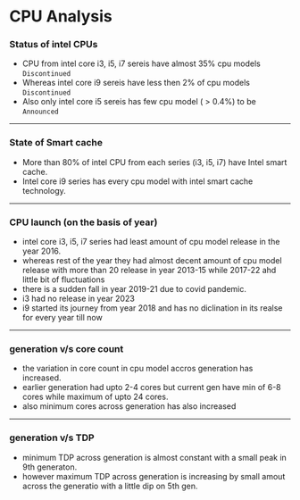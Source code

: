 # CPU Analysis


### Status of intel CPUs

* CPU from intel core i3, i5, i7 sereis have almost 35% cpu models `Discontinued`
* Whereas intel core i9 sereis have less then 2% of cpu models `Discontinued`
* Also only intel core i5 sereis has few cpu model ( > 0.4%) to be `Announced`

----
### State of  Smart cache

* More than 80% of intel CPU from each series (i3, i5, i7) have Intel smart cache.
* Intel core i9 series has every cpu model with intel smart cache technology.

----
### CPU launch (on the basis of year)

* intel core i3, i5, i7 series had least amount of cpu model release in the year 2016.
* whereas rest of the year they had almost decent amount of cpu model release with  more than 20 release in year 2013-15 while 2017-22 ahd little bit of fluctuations
* there is a sudden fall in year 2019-21 due to covid pandemic.
* i3 had no release in year 2023
* i9 started its journey from year 2018 and has no diclination in its realse for every year till now

----
### generation v/s core count

* the variation in core count in cpu model accros generation has increased.
* earlier generation had upto 2-4 cores but current gen have min of 6-8 cores while maximum of upto 24 cores.
* also minimum cores across generation has also increased

----
### generation v/s TDP

* minimum TDP across generation is almost constant with a small peak in 9th generaton.
* however maximum TDP across generation is increasing by small amout across the generatio with a little dip on 5th gen.
